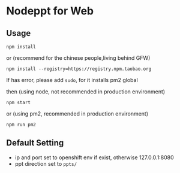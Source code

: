 # Nodeppt for Web 
## Usage

```shell
npm install
```

or (recommend for the chinese people,living behind GFW)

```shell
npm install --registry=https://registry.npm.taobao.org
```

If has error, please add `sudo`, for it installs pm2 global

then (using node, not recommended in production environment)

```shell
npm start
```

or (using pm2, recommended in production environment)

```shell
npm run pm2
```

## Default Setting
- ip and port set to openshift env if exist, otherwise 127.0.0.1:8080
- ppt direction set to `ppts/`
